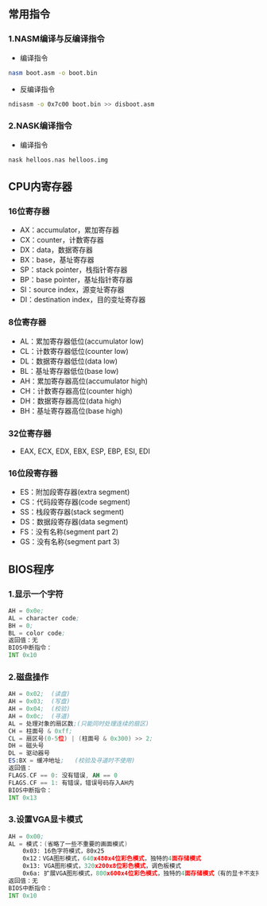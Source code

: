 ## 常用指令
### 1.NASM编译与反编译指令
* 编译指令
```sh
nasm boot.asm -o boot.bin
```
* 反编译指令
```sh
ndisasm -o 0x7c00 boot.bin >> disboot.asm
```
### 2.NASK编译指令
* 编译指令
```sh
nask helloos.nas helloos.img
```
## CPU内寄存器
### 16位寄存器
* AX：accumulator，累加寄存器
* CX：counter，计数寄存器
* DX：data，数据寄存器
* BX：base，基址寄存器
* SP：stack pointer，栈指针寄存器
* BP：base pointer，基址指针寄存器
* SI：source index，源变址寄存器
* DI：destination index，目的变址寄存器
### 8位寄存器
* AL：累加寄存器低位(accumulator low)
* CL：计数寄存器低位(counter low)
* DL：数据寄存器低位(data low)
* BL：基址寄存器低位(base low)
* AH：累加寄存器高位(accumulator high)
* CH：计数寄存器高位(counter high)
* DH：数据寄存器高位(data high)
* BH：基址寄存器高位(base high)
### 32位寄存器
* EAX, ECX, EDX, EBX, ESP, EBP, ESI, EDI
### 16位段寄存器
* ES：附加段寄存器(extra segment)
* CS：代码段寄存器(code segment)
* SS：栈段寄存器(stack segment)
* DS：数据段寄存器(data segment)
* FS：没有名称(segment part 2)
* GS：没有名称(segment part 3)

## BIOS程序
### 1.显示一个字符
```asm
AH = 0x0e;
AL = character code;
BH = 0;
BL = color code;
返回值：无
BIOS中断指令：
INT 0x10
```
### 2.磁盘操作
```asm
AH = 0x02;  (读盘)
AH = 0x03;  (写盘)
AH = 0x04;  (校验)
AH = 0x0c;  (寻道)
AL = 处理对象的扇区数;(只能同时处理连续的扇区)
CH = 柱面号 & 0xff;
CL = 扇区号(0-5位) | (柱面号 & 0x300) >> 2;
DH = 磁头号
DL = 驱动器号
ES:BX = 缓冲地址;   (校验及寻道时不使用)
返回值：
FLAGS.CF == 0: 没有错误, AH == 0
FLAGS.CF == 1: 有错误，错误号码存入AH内
BIOS中断指令：
INT 0x13
```
### 3.设置VGA显卡模式
```asm
AH = 0x00;
AL = 模式：(省略了一些不重要的画面模式)
    0x03: 16色字符模式，80x25
    0x12：VGA图形模式，640x480x4位彩色模式，独特的4面存储模式
    0x13: VGA图形模式，320x200x8位彩色模式，调色板模式
    0x6a: 扩展VGA图形模式，800x600x4位彩色模式，独特的4面存储模式（有的显卡不支持）
返回值：无
BIOS中断指令：
INT 0x10
```